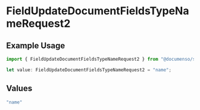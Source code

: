 # FieldUpdateDocumentFieldsTypeNameRequest2

## Example Usage

```typescript
import { FieldUpdateDocumentFieldsTypeNameRequest2 } from "@documenso/sdk-typescript/models/operations";

let value: FieldUpdateDocumentFieldsTypeNameRequest2 = "name";
```

## Values

```typescript
"name"
```
